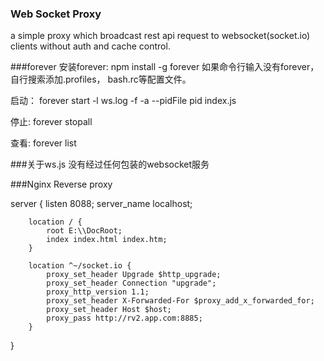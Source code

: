 ### Web Socket Proxy
a simple proxy which broadcast rest api request to websocket(socket.io) clients without auth and cache control.

###forever
安装forever:
npm install -g forever
如果命令行输入没有forever，自行搜索添加.profiles， bash.rc等配置文件。

启动：
forever start -l ws.log -f -a --pidFile pid index.js

停止:
forever stopall

查看:
forever list

###关于ws.js
没有经过任何包装的websocket服务

###Nginx Reverse proxy

server {
        listen       8088;
        server_name  localhost;

        location / {
			root E:\\DocRoot;
			index index.html index.htm;
        }
		
		location ^~/socket.io {
			proxy_set_header Upgrade $http_upgrade;
			proxy_set_header Connection "upgrade";
			proxy_http_version 1.1;
			proxy_set_header X-Forwarded-For $proxy_add_x_forwarded_for;
			proxy_set_header Host $host;
			proxy_pass http://rv2.app.com:8885;
		}
}
